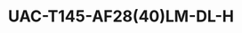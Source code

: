---
title: "UAC-T145-AF28(40)LM-DL-H"
description: "5MP ColorHunter With Smart Dual Light Turret Analog Camera"
image: "/images/analog/t145.png"
images:
  - url: "/images/analog/t145.png"
    caption: "Front view"
features:
  - High quality imaging with 5MP resolution
  - TVI/AHD/CVI/CVBS
  - Supports IR-cut filter with auto-switch (ICR)
  - Smart Dual Light
  - Supports 180° horizontal flip, 180° vertical flip
  - OSD configuration menu, easy to operate
  - IP67 waterproof and dustproof design, high reliability
  - OSD configuration menu in 11 languages
  - Built-in microphone for high quality audio transmission via coaxial cables
specifications: 
  Pixel: 5MP
  Size: 1/2.7"
  Minimum illumination: 0.005 lux (F1.6, AGC ON); 0 lux (Illuminator ON)
  Lens: 2.8mm / 4.0mm
  Lens mount: M12 
  2.8mm: H:- 110.0°  V:- 57.0°  D:- 130.0°
  4.0mm: H:- 90.0°  V:- 48.0°  D:- 109.1°
  Illuminator: Two IR illuminators; Two white-light illuminators
  IR: 40m (131.23 ft)
  White light: 40m (131.23ft)
  Lifetime: ≥60,000 hours
  5MP@25fps: 2880(H)×1620(V); 5MP@20fps:- 2592(H)×1944(V); 5MP@12.5fps:- 2592(H)×1944(V)
  4MP: 2560(H)×1440(V)
  1080P: 1920(H)×1080(V)
  TVI: 5MP@20fps (default TVI), 5MP@12.5fps, 4MP@30fps, 4MP@25fps, 1080P@30fps, 1080P@25fps
  AHD: 5MP@20fps, 4MP@30fps, 4MP@25fps, 1080P@30fps, 1080P@25fps
  CVI: 5MP@25fps, 4MP@30fps, 4MP@25fps, 1080P@30fps, 1080P@25fps
  CVBS: PAL, NTSC
  PAL: 1/25s-1/50000s
  NTSC: 1/30s–1/50000s
  Exposure mode: Four modes:- Global (default), BLC, HLC, DWDR
  Day/Night: Three modes:- Auto (default), Day, Night
  Digital noise reduction: 2D
  White balance: Two modes:- Auto (default), Manual
  WDR: DWDR
  Light mode: Dual light (default), Infared, White light
  Flip: Supports 180° horizontal flip, 180° vertical flip
  Microphone: Built-in Mic
  Video output: BNC, supports TVI/AHD/CVI/CVBS
  Temperature: -30°C to 60°C (-22°F to 140°F)
  Humidity: ≤95% (RH, non-condensing)
  Surge protection: 4kV
  Power: DC 12V (±25%), with reverse polarity protection, Max 3.5W
  Mount: Surface mount (default), optional backbox, wall mount bracket
  Dimensions: Φ117.8mm*96.5mm (diameter*height)
  Material: Metal+Plastic
  Weight: 239g (0.53lb)
  OSD menu language: 11 Languages (English, German, Spanish(Latin America), French, Italian, Japanese, Korean, Polish, Portuguese(Brazil), Russian, Turkish)
  Certification:
    EMC: CE-EMC (EN 55032,EN 61000-3-3,EN IEC 61000-3-2,EN 55035), FCC (FCC 47 CFR part15 B)
    Safety: CE-LVD (EN 62368-1)
    Environment: CE-RoHS (2011/65/EU;(EU)2015/863); WEEE (2012/19/EU)
    Protection: IP67 (IEC 60529)
---